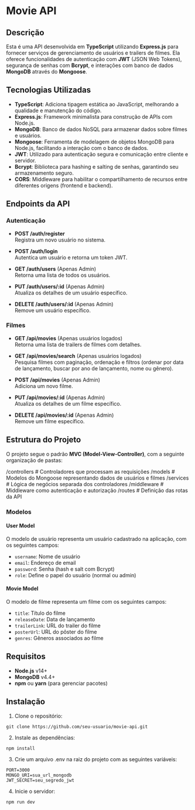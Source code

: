# Movie API

## Descrição

Esta é uma API desenvolvida em **TypeScript** utilizando **Express.js** para fornecer serviços de gerenciamento de usuários e trailers de filmes. Ela oferece funcionalidades de autenticação com **JWT** (JSON Web Tokens), segurança de senhas com **Bcrypt**, e interações com banco de dados **MongoDB** através do **Mongoose**.

## Tecnologias Utilizadas

- **TypeScript**: Adiciona tipagem estática ao JavaScript, melhorando a qualidade e manutenção do código.
- **Express.js**: Framework minimalista para construção de APIs com Node.js.
- **MongoDB**: Banco de dados NoSQL para armazenar dados sobre filmes e usuários.
- **Mongoose**: Ferramenta de modelagem de objetos MongoDB para Node.js, facilitando a interação com o banco de dados.
- **JWT**: Utilizado para autenticação segura e comunicação entre cliente e servidor.
- **Bcrypt**: Biblioteca para hashing e salting de senhas, garantindo seu armazenamento seguro.
- **CORS**: Middleware para habilitar o compartilhamento de recursos entre diferentes origens (frontend e backend).

## Endpoints da API

### Autenticação

- **POST /auth/register**  
  Registra um novo usuário no sistema.

- **POST /auth/login**  
  Autentica um usuário e retorna um token JWT.

- **GET /auth/users** (Apenas Admin)  
  Retorna uma lista de todos os usuários.

- **PUT /auth/users/:id** (Apenas Admin)  
  Atualiza os detalhes de um usuário específico.

- **DELETE /auth/users/:id** (Apenas Admin)  
  Remove um usuário específico.

### Filmes

- **GET /api/movies** (Apenas usuários logados)  
  Retorna uma lista de trailers de filmes com detalhes.

- **GET /api/movies/search** (Apenas usuários logados)  
  Pesquisa filmes com paginação, ordenação e filtros (ordenar por data de lançamento, buscar por ano de lançamento, nome ou gênero).

- **POST /api/movies** (Apenas Admin)  
  Adiciona um novo filme.

- **PUT /api/movies/:id** (Apenas Admin)  
  Atualiza os detalhes de um filme específico.

- **DELETE /api/movies/:id** (Apenas Admin)  
  Remove um filme específico.

## Estrutura do Projeto

O projeto segue o padrão **MVC (Model-View-Controller)**, com a seguinte organização de pastas:

/controllers # Controladores que processam as requisições 
/models # Modelos do Mongoose representando dados de usuários e filmes 
/services # Lógica de negócios separada dos controladores 
/middleware # Middleware como autenticação e autorização 
/routes # Definição das rotas da API

### Modelos

#### User Model

O modelo de usuário representa um usuário cadastrado na aplicação, com os seguintes campos:

- `username`: Nome de usuário
- `email`: Endereço de email
- `password`: Senha (hash e salt com Bcrypt)
- `role`: Define o papel do usuário (normal ou admin)

#### Movie Model

O modelo de filme representa um filme com os seguintes campos:

- `title`: Título do filme
- `releaseDate`: Data de lançamento
- `trailerLink`: URL do trailer do filme
- `posterUrl`: URL do pôster do filme
- `genres`: Gêneros associados ao filme

## Requisitos

- **Node.js** v14+
- **MongoDB** v4.4+
- **npm** ou **yarn** (para gerenciar pacotes)

## Instalação

1. Clone o repositório:

```
git clone https://github.com/seu-usuario/movie-api.git 
```

2. Instale as dependências:

```
npm install 
```

3. Crie um arquivo .env na raiz do projeto com as seguintes variáveis:

```
PORT=3000
MONGO_URI=sua_url_mongodb
JWT_SECRET=seu_segredo_jwt 
```

4. Inicie o servidor:
```
npm run dev
```